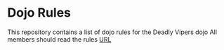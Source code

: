 Dojo Rules
==========

This repository contains a list of dojo rules for the Deadly Vipers dojo
All members should read the rules
[URL](https://github.com/deadlyvipers)
